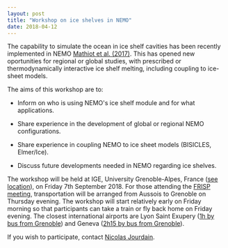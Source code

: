 ```yaml
---
layout: post
title: "Workshop on ice shelves in NEMO"
date: 2018-04-12
---
```


The capability to simulate the ocean in ice shelf cavities has been recently implemented in NEMO [Mathiot et al. (2017)][1]. This has opened new oportunities for regional or global studies, with prescribed or thermodynamically interactive ice shelf melting, including coupling to ice-sheet models.

The aims of this workshop are to: 

* Inform on who is using NEMO's ice shelf module and for what applications.

* Share experience in the development of global or regional NEMO configurations.

* Share experience in coupling NEMO to ice sheet models (BISICLES, Elmer/Ice).

* Discuss future developments needed in NEMO regarding ice shelves.

The workshop will be held at IGE, University Grenoble-Alpes, France ([see location][2]), on Friday 7th September 2018. For those attending the [FRISP meeting][3], transportation will be arranged from Aussois to Grenoble on Thursday evening. The workshop will start relatively early on Friday morning so that participants can take a train or fly back home on Friday evening. The closest international airports are Lyon Saint Exupery ([1h by bus from Grenoble][4]) and Geneva ([2h15 by bus from Grenoble][5]). 

If you wish to participate, contact [Nicolas Jourdain](mailto:nicolas.jourdain@univ-grenoble-alpes.fr).

[1]: https://www.geosci-model-dev.net/10/2849/2017
[2]: https://goo.gl/maps/47MSyJLyEw62
[3]: https://jbs.locean-ipsl.upmc.fr/FRISP2018.html
[4]: https://www.ouibus.com/routes/grenoble-lyon-saint-exupery-airport
[5]: https://www.ouibus.com/routes/grenoble-geneva-airport
